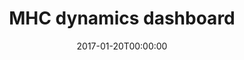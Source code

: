 ---
date: "2017-01-20T00:00:00"
external_link: "https://ab604.github.io/docs/hdx_dashboard_jan_2017.html"
tags:
  - R
  - Proteomics
  - MHC I antigen processing
summary: A dashboard to display the results of the MHC I HDX project
title: MHC dynamics dashboard
---